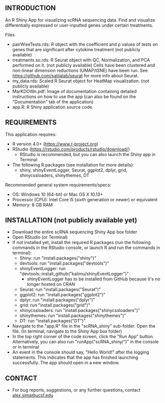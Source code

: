 INTRODUCTION
------------

An R Shiny App for visualizing scRNA sequencing data. Find and visualize differentially expressed or user-inputted genes under certain treatments.

Files
 * pairWiseTests.rds: R object with the coefficient and p values of tests on genes that are significant after cytokine treatment (not publicly available)
 * treatments.so.rds: R Seurat object with QC, Normalization, and PCA performed on it. (not publicly available) Cells have been clustered and non-linear dimension reductions (UMAP/tSNE) have been run. See https://github.com/satijalab/seurat for more info about Seurat.
 * my_data.rds: Scaled R Seurat object for HeatMap visualization. (not publicly available)
 * MarKDOWn.pdf: Image of documentation containing detailed instructions on how to use the app (can also be found on the "Documentation" tab of the application)
 * app.R: R Shiny application source code.

REQUIREMENTS
------------

This application requires:

 * R version 4.0+ (https://www.r-project.org)
 * RStudio (https://rstudio.com/products/rstudio/download/)
   - RStudio is recommended, but you can also launch the Shiny app in Terminal
 * The following R packages (see installation for more details):
   - shiny, shinyEventLogger, Seurat, ggplot2, dplyr, grid, shinycssloaders, shinythemes, DT 

Recommended general system requirements/specs:
 * OS: Windows 10 (64-bit) or Mac OS X 10.13+
 * Processor (CPU): Intel Core i5 (sixth generation or newer) or equivalent
 * Memory: 8 GB RAM

INSTALLATION (not publicly available yet)
------------
 
 * Download the entire scRNA sequencing Shiny App box folder
 * Open RStudio (or Terminal) 
 * If not installed yet, install the required R packages (run the following commands in the RStudio console, or launch R and run the commands in terminal):
   - Shiny: run "install.packages("shiny")"
   - devtools: run "install.packages("devtools")"
   - shinyEventLogger: run "devtools::install_github("kalimu/shinyEventLogger")"
     * shinyEventLogger has to be installed from GitHub because it's no longer hosted on CRAN
   - Seurat: run "install.packages("Seurat")"
   - ggplot2: run "install.packages("ggplot2")"
   - dplyr: run "install.packages("dplyr")"
   - grid: run "install.packages("grid")"
   - shinycssloaders: run "install.packages("shinycssloaders")"
   - shinythemes: run "install.packages("shinythemes")"
   - DT: run "install.packages("DT")"
 * Navigate to the "app.R" file in the "scRNA_shiny" sub-folder. Open the file. (In terminal, navigate to the Shiny App box folder)
 * In the top right corner of the code screen, click the "Run App" button. Alternatively, you can also run "runApp("scRNA_shiny/")" in the console or in terminal
 * An event in the console should say, "Hello World!" after the logging statements. This indicates that the app has finished launching successfully. The app should open in a new window.

CONTACT
-------

 * For bug reports, suggestions, or any further questions, contact alex.sima@ucsf.edu

  
